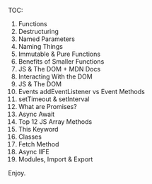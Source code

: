 TOC:

1. Functions
2. Destructuring
3. Named Parameters
4. Naming Things
5. Immutable & Pure Functions
6. Benefits of Smaller Functions
7. JS & The DOM + MDN Docs
8. Interacting With the DOM
9. JS & The DOM
10. Events addEventListener vs Event Methods
11. setTimeout & setInterval
12. What are Promises?
13. Async Await
14. Top 12 JS Array Methods
15. This Keyword
16. Classes
17. Fetch Method
18. Async IIFE
19. Modules, Import & Export

Enjoy. 
